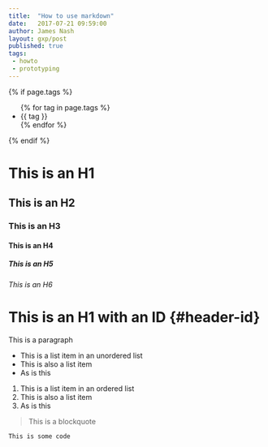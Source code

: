 ```yaml
---
title:  "How to use markdown"
date:   2017-07-21 09:59:00
author: James Nash
layout: gxp/post
published: true
tags:
 - howto
 - prototyping
---
```


{% if page.tags %}
<ul>{% for tag in page.tags %}
  <li>{{ tag }}</li>{% endfor %}
</ul>
{% endif %}


# This is an H1
## This is an H2
### This is an H3
#### This is an H4
##### This is an H5
###### This is an H6

# This is an H1 with an ID {#header-id}

This is a paragraph

* This is a list item in an unordered list
* This is also a list item
* As is this

1. This is a list item in an ordered list
2. This is also a list item
3. As is this


> This is a blockquote

~~~~~~~~
This is some code
~~~~~~~~